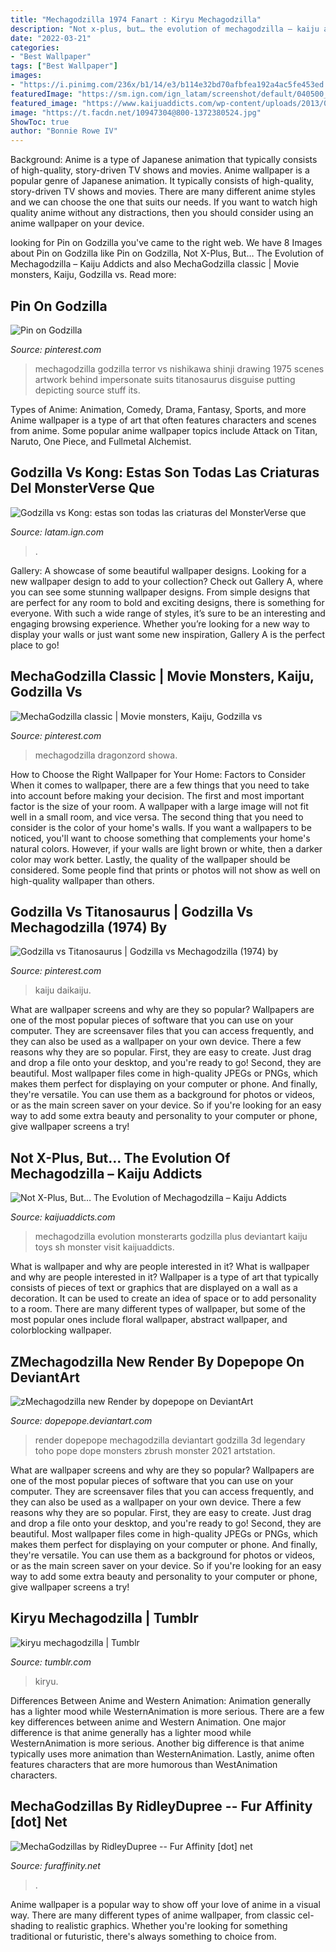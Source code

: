 ```yaml
---
title: "Mechagodzilla 1974 Fanart : Kiryu Mechagodzilla"
description: "Not x-plus, but… the evolution of mechagodzilla – kaiju addicts"
date: "2022-03-21"
categories:
- "Best Wallpaper"
tags: ["Best Wallpaper"]
images:
- "https://i.pinimg.com/236x/b1/14/e3/b114e32bd70afbfea192a4ac5fe453ed.jpg?nii=t"
featuredImage: "https://sm.ign.com/ign_latam/screenshot/default/040500_2g9k.png"
featured_image: "https://www.kaijuaddicts.com/wp-content/uploads/2013/08/EvolutionMG-big.jpg"
image: "https://t.facdn.net/10947304@800-1372380524.jpg"
ShowToc: true
author: "Bonnie Rowe IV"
---
```



Background: Anime is a type of Japanese animation that typically consists of high-quality, story-driven TV shows and movies.
Anime wallpaper is a popular genre of Japanese animation. It typically consists of high-quality, story-driven TV shows and movies. There are many different anime styles and we can choose the one that suits our needs. If you want to watch high quality anime without any distractions, then you should consider using an anime wallpaper on your device.

	

		
looking for Pin on Godzilla you've came to the right web. We have 8 Images about Pin on Godzilla like Pin on Godzilla, Not X-Plus, But… The Evolution of Mechagodzilla – Kaiju Addicts and also MechaGodzilla classic | Movie monsters, Kaiju, Godzilla vs. Read more:
		
    
## Pin On Godzilla

<img loading=lazy src="https://i.pinimg.com/originals/46/30/d3/4630d32b1ac23ec0be7262289a41578f.jpg" onerror="this.onerror=null;this.src='https://tse2.mm.bing.net/th?id=OIP.AC-Xw-BRBs8c0qQRPXHpgAHaLF&amp;pid=15.1';" alt="Pin on Godzilla">

_Source: pinterest.com_

>mechagodzilla godzilla terror vs nishikawa shinji drawing 1975 scenes artwork behind impersonate suits titanosaurus disguise putting depicting source stuff its. 

	

Types of Anime: Animation, Comedy, Drama, Fantasy, Sports, and more
Anime wallpaper is a type of art that often features characters and scenes from anime. Some popular anime wallpaper topics include Attack on Titan, Naruto, One Piece, and Fullmetal Alchemist.

    
## Godzilla Vs Kong: Estas Son Todas Las Criaturas Del MonsterVerse Que

<img loading=lazy src="https://sm.ign.com/ign_latam/screenshot/default/040500_2g9k.png" onerror="this.onerror=null;this.src='https://tse1.mm.bing.net/th?id=OIP.Wj5hdLVbS7JeMLI-1-spIQHaHn&amp;pid=15.1';" alt="Godzilla vs Kong: estas son todas las criaturas del MonsterVerse que">

_Source: latam.ign.com_

>. 

	

Gallery: A showcase of some beautiful wallpaper designs.
Looking for a new wallpaper design to add to your collection? Check out Gallery A, where you can see some stunning wallpaper designs. From simple designs that are perfect for any room to bold and exciting designs, there is something for everyone. With such a wide range of styles, it’s sure to be an interesting and engaging browsing experience. Whether you’re looking for a new way to display your walls or just want some new inspiration, Gallery A is the perfect place to go!





	
	
    
## MechaGodzilla Classic | Movie Monsters, Kaiju, Godzilla Vs

<img loading=lazy src="https://i.pinimg.com/originals/94/c0/79/94c079595a1efff1a17c5d4718fafd41.jpg" onerror="this.onerror=null;this.src='https://tse1.mm.bing.net/th?id=OIP.QlZTLhEqTuyFxUcmfbUXuQHaF-&amp;pid=15.1';" alt="MechaGodzilla classic | Movie monsters, Kaiju, Godzilla vs">

_Source: pinterest.com_

>mechagodzilla dragonzord showa. 

	

How to Choose the Right Wallpaper for Your Home: Factors to Consider
When it comes to wallpaper, there are a few things that you need to take into account before making your decision. The first and most important factor is the size of your room. A wallpaper with a large image will not fit well in a small room, and vice versa. 
The second thing that you need to consider is the color of your home's walls. If you want a wallpapers to be noticed, you'll want to choose something that complements your home's natural colors. However, if your walls are light brown or white, then a darker color may work better. 
Lastly, the quality of the wallpaper should be considered. Some people find that prints or photos will not show as well on high-quality wallpaper than others.

    
## Godzilla Vs Titanosaurus | Godzilla Vs Mechagodzilla (1974) By

<img loading=lazy src="https://i.pinimg.com/236x/b1/14/e3/b114e32bd70afbfea192a4ac5fe453ed.jpg?nii=t" onerror="this.onerror=null;this.src='https://tse4.mm.bing.net/th?id=OIP.HCJykKAIYMEseNjEnAm67AAAAA&amp;pid=15.1';" alt="Godzilla vs Titanosaurus | Godzilla vs Mechagodzilla (1974) by">

_Source: pinterest.com_

>kaiju daikaiju. 

	

What are wallpaper screens and why are they so popular?
Wallpapers are one of the most popular pieces of software that you can use on your computer. They are screensaver files that you can access frequently, and they can also be used as a wallpaper on your own device. There a few reasons why they are so popular. First, they are easy to create. Just drag and drop a file onto your desktop, and you're ready to go! Second, they are beautiful. Most wallpaper files come in high-quality JPEGs or PNGs, which makes them perfect for displaying on your computer or phone. And finally, they're versatile. You can use them as a background for photos or videos, or as the main screen saver on your device. So if you're looking for an easy way to add some extra beauty and personality to your computer or phone, give wallpaper screens a try!

    
## Not X-Plus, But… The Evolution Of Mechagodzilla – Kaiju Addicts

<img loading=lazy src="https://www.kaijuaddicts.com/wp-content/uploads/2013/08/EvolutionMG-big.jpg" onerror="this.onerror=null;this.src='https://tse4.mm.bing.net/th?id=OIP.q4GeqNutLYEflN53_JeTugHaD2&amp;pid=15.1';" alt="Not X-Plus, But… The Evolution of Mechagodzilla – Kaiju Addicts">

_Source: kaijuaddicts.com_

>mechagodzilla evolution monsterarts godzilla plus deviantart kaiju toys sh monster visit kaijuaddicts. 

	

What is wallpaper and why are people interested in it?
What is wallpaper and why are people interested in it?
Wallpaper is a type of art that typically consists of pieces of text or graphics that are displayed on a wall as a decoration. It can be used to create an idea of space or to add personality to a room. There are many different types of wallpaper, but some of the most popular ones include floral wallpaper, abstract wallpaper, and colorblocking wallpaper.

    
## ZMechagodzilla New Render By Dopepope On DeviantArt

<img loading=lazy src="http://pre11.deviantart.net/03b4/th/pre/i/2014/272/0/d/zmechagodzilla_new_render_by_dopepope-d81177y.jpg" onerror="this.onerror=null;this.src='https://tse4.mm.bing.net/th?id=OIP.3Hfr2aAv4Ga_1z-xQAYSJgHaEb&amp;pid=15.1';" alt="zMechagodzilla new Render by dopepope on DeviantArt">

_Source: dopepope.deviantart.com_

>render dopepope mechagodzilla deviantart godzilla 3d legendary toho pope dope monsters zbrush monster 2021 artstation. 

	

What are wallpaper screens and why are they so popular?
Wallpapers are one of the most popular pieces of software that you can use on your computer. They are screensaver files that you can access frequently, and they can also be used as a wallpaper on your own device. There a few reasons why they are so popular. First, they are easy to create. Just drag and drop a file onto your desktop, and you're ready to go! Second, they are beautiful. Most wallpaper files come in high-quality JPEGs or PNGs, which makes them perfect for displaying on your computer or phone. And finally, they're versatile. You can use them as a background for photos or videos, or as the main screen saver on your device. So if you're looking for an easy way to add some extra beauty and personality to your computer or phone, give wallpaper screens a try!

    
## Kiryu Mechagodzilla | Tumblr

<img loading=lazy src="https://78.media.tumblr.com/cdc0593cfb83ea2fa01b9c04e23844bc/tumblr_p3l7b5inAi1wzw0ebo2_500.gif" onerror="this.onerror=null;this.src='https://tse3.mm.bing.net/th?id=OIP.sR6Egm-tCOR7SCBM13IyvQHaGC&amp;pid=15.1';" alt="kiryu mechagodzilla | Tumblr">

_Source: tumblr.com_

>kiryu. 

	

Differences Between Anime and Western Animation: Animation generally has a lighter mood while WesternAnimation is more serious.
There are a few key differences between anime and Western Animation. One major difference is that anime generally has a lighter mood while WesternAnimation is more serious. Another big difference is that anime typically uses more animation than WesternAnimation. Lastly, anime often features characters that are more humorous than WestAnimation characters.

    
## MechaGodzillas By RidleyDupree -- Fur Affinity [dot] Net

<img loading=lazy src="https://t.facdn.net/10947304@800-1372380524.jpg" onerror="this.onerror=null;this.src='https://tse4.mm.bing.net/th?id=OIP.Cl-gZrPgUWamN3qpqEpezAHaLc&amp;pid=15.1';" alt="MechaGodzillas by RidleyDupree -- Fur Affinity [dot] net">

_Source: furaffinity.net_

>. 

	

Anime wallpaper is a popular way to show off your love of anime in a visual way. There are many different types of anime wallpaper, from classic cel-shading to realistic graphics. Whether you're looking for something traditional or futuristic, there's always something to choice from.

